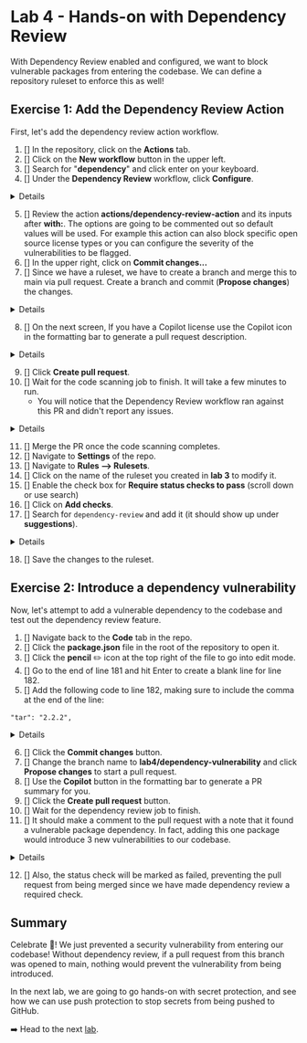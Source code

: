 # Lab 4 - Hands-on with Dependency Review

With Dependency Review enabled and configured, we want to block vulnerable packages from entering the codebase. We can define a repository ruleset to enforce this as well!

## Exercise 1: Add the Dependency Review Action

First, let's add the dependency review action workflow.

1. [] In the repository, click on the **Actions** tab.
2. [] Click on the **New workflow** button in the upper left.
3. [] Search for "**dependency**" and click enter on your keyboard.
4. [] Under the **Dependency Review** workflow, click **Configure**.

<details>

  ![image](images/lab-4-1-1.png)
</details>

5. [] Review the action **actions/dependency-review-action** and its inputs after **with:**. The options are going to be commented out so default values will be used. For example this action can also block specific open source license types or you can configure the severity of the vulnerabilities to be flagged.
6. [] In the upper right, click on **Commit changes...**
7. [] Since we have a ruleset, we have to create a branch and merge this to main via pull request. Create a branch and commit (**Propose changes**) the changes.

<details>

  ![image](images/lab-4-1-2.png)
</details>

8. [] On the next screen, If you have a Copilot license use the Copilot icon  in the formatting bar to generate a pull request description.

<details>

  ![image](images/lab-4-1-3.png)
</details>

9. [] Click **Create pull request**.
10. [] Wait for the code scanning job to finish. It will take a few minutes to run.
    - You will notice that the Dependency Review workflow ran against this PR and didn't report any issues.

<details>

  ![image](images/lab-4-1-4.png)
</details>

11. [] Merge the PR once the code scanning completes.
12. [] Navigate to **Settings** of the repo.
13. [] Navigate to **Rules --> Rulesets**.
14. [] Click on the name of the ruleset you created in **lab 3** to modify it.
15. [] Enable the check box for **Require status checks to pass** (scroll down or use search)
16. [] Click on **Add checks**.
17. [] Search for `dependency-review` and add it (it should show up under **suggestions**).

<details>

  ![image](images/lab-4-1-5.png)
</details>

18. [] Save the changes to the ruleset.

## Exercise 2: Introduce a dependency vulnerability

Now, let's attempt to add a vulnerable dependency to the codebase and test out the dependency review feature.

1. [] Navigate back to the **Code** tab in the repo.
2. [] Click the **package.json** file in the root of the repository to open it.
3. [] Click the **pencil** ✏️ icon at the top right of the file to go into edit mode.
4. [] Go to the end of line 181 and hit Enter to create a blank line for line 182.
5. [] Add the following code to line 182, making sure to include the comma at the end of the line:

```
"tar": "2.2.2",
```

<details>

  ![image](images/lab-4-2-1.png)
</details>

6. [] Click the **Commit changes** button.
7. [] Change the branch name to **lab4/dependency-vulnerability** and click **Propose changes** to start a pull request.
8. [] Use the **Copilot** button in the formatting bar to generate a PR summary for you.
9. [] Click the **Create pull request** button.
10. [] Wait for the dependency review job to finish.
11. [] It should make a comment to the pull request with a note that it found a vulnerable package dependency. In fact, adding this one package would introduce 3 new vulnerabilities to our codebase.

<details>

  ![image](images/lab-4-2-2.png)
</details>

12. [] Also, the status check will be marked as failed, preventing the pull request from being merged since we have made dependency review a required check.

## Summary

Celebrate 🎉! We just prevented a security vulnerability from entering our codebase! Without dependency review, if a pull request from this branch was opened to main, nothing would prevent the vulnerability from being introduced.

In the next lab, we are going to go hands-on with secret protection, and see how we can use push protection to stop secrets from being pushed to GitHub.

➡️ Head to the next [lab](lab4.md).
